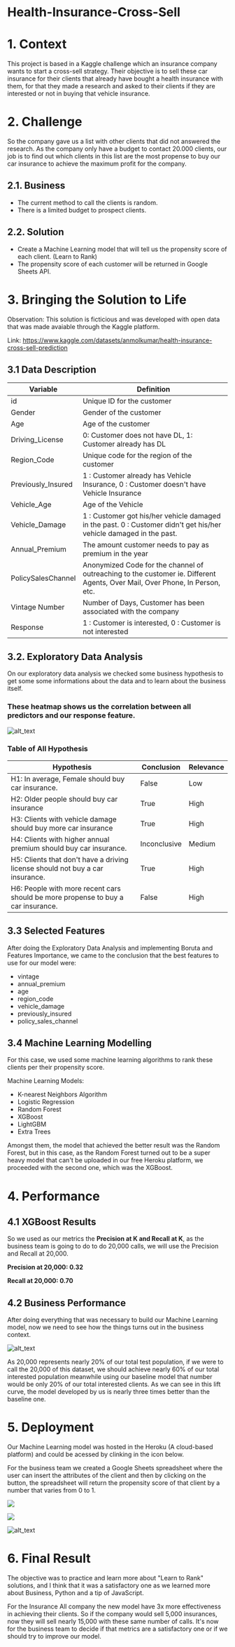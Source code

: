 # Health-Insurance-Cross-Sell

# 1. Context
This project is based in a Kaggle challenge which an insurance company wants to start a cross-sell strategy. Their objective is to sell these car insurance for their clients that already have bought a health insurance with them, for that they made a research and asked to their clients if they are interested or not in buying that vehicle insurance.

# 2. Challenge
So the company gave us a list with other clients that did not answered the research. As the company only have a budget to contact 20.000 clients, our job is to find out which clients in this list are the most propense to buy our car insurance to achieve the maximum profit for the company.

## 2.1. Business
- The current method to call the clients is random.
- There is a limited budget to prospect clients.

## 2.2. Solution
- Create a Machine Learning model that will tell us the propensity score of each client. (Learn to Rank)
- The propensity score of each customer will be returned in Google Sheets API.

# 3. Bringing the Solution to Life

Observation: This solution is ficticious and was developed with open data that was made avaiable through the Kaggle platform.

Link: https://www.kaggle.com/datasets/anmolkumar/health-insurance-cross-sell-prediction

## 3.1 Data Description

| Variable | Definition |
| -------- | ---------- |
| id	               | Unique ID for the customer |
| Gender             | Gender of the customer |
| Age	               | Age of the customer |
| Driving_License    | 0: Customer does not have DL, 1: Customer already has DL |
| Region_Code     	 | Unique code for the region of the customer |
| Previously_Insured | 1 : Customer already has Vehicle Insurance, 0 : Customer doesn't have Vehicle Insurance |
| Vehicle_Age        |	Age of the Vehicle |
| Vehicle_Damage     |	1 : Customer got his/her vehicle damaged in the past. 0 : Customer didn't get his/her vehicle damaged in the past. |
| Annual_Premium     |	The amount customer needs to pay as premium in the year | 
| PolicySalesChannel |	Anonymized Code for the channel of outreaching to the customer ie. Different Agents, Over Mail, Over Phone, In Person, etc. |
| Vintage	Number     | Number of Days, Customer has been associated with the company |
| Response           |	1 : Customer is interested, 0 : Customer is not interested |


## 3.2. Exploratory Data Analysis
On our exploratory data analysis we checked some business hypothesis to get some some informations about the data and to learn about the business itself.


### These heatmap shows us the correlation between all predictors and our response feature.

![alt_text](https://github.com/jaohenritm/Health-Insurance-Cross-Sell/blob/main/img/HeatMap.png)


### Table of All Hypothesis
|Hypothesis  |  Conclusion   | Relevance |
|------------|  ------------ | -----------|
|H1: In average, Female should buy car insurance.                                 | False | Low |
|H2: Older people should buy car insurance                                        | True | High |
|H3: Clients with vehicle damage should buy more car insurance                    | True | High |
|H4: Clients with higher annual premium should buy car insurance.                 | Inconclusive | Medium |
|H5: Clients that don't have a driving license should not buy a car insurance.    | True  | High |
|H6: People with more recent cars should be more propense to buy a car insurance. | False | High |


## 3.3 Selected Features

After doing the Exploratory Data Analysis and implementing Boruta and Features Importance, we came to the conclusion that the best features to use for our model were: 

- vintage
- annual_premium
- age
- region_code
- vehicle_damage
- previously_insured
- policy_sales_channel

## 3.4 Machine Learning Modelling
For this case, we used some machine learning algorithms to rank these clients per their propensity score.

Machine Learning Models:
- K-nearest Neighbors Algorithm
- Logistic Regression
- Random Forest
- XGBoost
- LightGBM
- Extra Trees


Amongst them, the model that achieved the better result was the Random Forest, but in this case, as the Random Forest turned out to be a super heavy model that can't be uploaded in our free Heroku platform, we proceeded with the second one, which was the XGBoost.

# 4. Performance

## 4.1 XGBoost Results
So we used as our metrics the **Precision at K and Recall at K**, as the business team is going to do to do 20,000 calls, we will use the Precision and Recall at 20,000.

**Precision at 20,000: 0.32**

**Recall at 20,000: 0.70**

## 4.2 Business Performance
After doing everything that was necessary to build our Machine Learning model, now we need to see how the things turns out in the business context.

![alt_text](https://github.com/jaohenritm/Health-Insurance-Cross-Sell/blob/main/img/results.png)

As 20,000 represents nearly 20% of our total test population, if we were to call the 20,000 of this dataset, we should achieve nearly 60% of our total interested population meanwhile using our baseline model that number would be only 20% of our total interested clients. As we can see in this lift curve, the model developed by us is nearly three times better than the baseline one.

# 5. Deployment
Our Machine Learning model was hosted in the Heroku (A cloud-based platform) and could be acessed by clinking in the icon below.

For the business team we created a Google Sheets spreadsheet where the user can insert the attributes of the client and then by clicking on the button, the spreadsheet will return the propensity score of that client by a number that varies from 0 to 1.

<a href="https://hics-model.herokuapp.com/" target="_blank"><img src="https://img.shields.io/badge/Heroku-430098?style=for-the-badge&logo=heroku&logoColor=white" target="_blank"></a>
</div>

<a href="https://docs.google.com/spreadsheets/d/1z4MgVGyOG4tLDsUY_-qb9z0Wxf9WL_nMA-f6uzluXYQ/edit" target="_blank"><img src="https://img.shields.io/badge/Google%20Sheets-34A853?style=for-the-badge&logo=google-sheets&logoColor=white" target="_blank"></a>
</div>

![alt_text](https://github.com/jaohenritm/Health-Insurance-Cross-Sell/blob/main/img/spreadsheet.png)

# 6. Final Result
The objective was to practice and learn more about "Learn to Rank" solutions, and I think that it was a satisfactory one as we learned more about 
Business, Python and a tip of JavaScript.

For the Insurance All company the new model have 3x more effectiveness in achieving their clients. So if the company would sell 5,000 insurances, now they will sell nearly 15,000 with these same number of calls. It's now for the business team to decide if that metrics are a satisfactory one or if we should try to improve our model.
